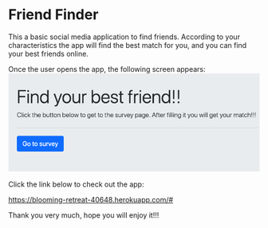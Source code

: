 # Friend Finder

This a basic social media application to find friends. According to your characteristics the app will find the best match for you, and you can find your best friends online.

Once the user opens the app, the following screen appears:
![app screenshot](/app/images/opening.png)

Click the link below to check out the app:

https://blooming-retreat-40648.herokuapp.com/#

Thank you very much, hope you will enjoy it!!!